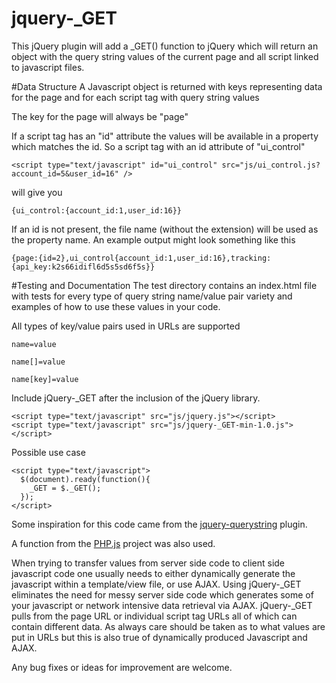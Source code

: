 # jquery-_GET
This jQuery plugin will add a _GET() function to jQuery which will return an object with the query string values of the current page and all script linked to javascript files.
 
#Data Structure
 A Javascript object is returned with keys representing data for the page and for each script tag with query string values
 
 The key for the page will always be "page"
 
 If a script tag has an "id" attribute the values will be available in a property which matches the id. So a script tag with an id attribute of "ui_control"
 ```
 <script type="text/javascript" id="ui_control" src="js/ui_control.js?account_id=5&user_id=16" />
 ```
 will give you
 ```
 {ui_control:{account_id:1,user_id:16}}
 ```
 If an id is not present, the file name (without the extension) will be used as the property name. An example output might look something like this
 ```
 {page:{id=2},ui_control{account_id:1,user_id:16},tracking:{api_key:k2s66idifl6d5s5sd6f5s}}
 ```
#Testing and Documentation 
 The test directory contains an index.html file with tests for every type of query string name/value pair variety and examples of how to use these values in your code. 
 
 All types of key/value pairs used in URLs are supported
 
 ```
 name=value
 ```
 
 ```
 name[]=value
 ```
 ```
 name[key]=value
 ```
 
 Include jQuery-_GET after the inclusion of the jQuery library.
 ```
 <script type="text/javascript" src="js/jquery.js"></script>
 <script type="text/javascript" src="js/jquery-_GET-min-1.0.js"></script>
 ```
 Possible use case
 ```
 <script type="text/javascript">
   $(document).ready(function(){
     _GET = $._GET();
   });
 </script>
 ```
 
 Some inspiration for this code came from the [jquery-querystring](https://github.com/kylefox/jquery-querystring) plugin.
 
 A function from the [PHP.js](http://phpjs.org) project was also used.
 
 When trying to transfer values from server side code to client side javascript code one usually needs to either
 dynamically generate the javascript within a template/view file, or use AJAX. Using jQuery-_GET eliminates the need for 
 messy server side code which generates some of your javascript or network intensive data retrieval via AJAX. jQuery-_GET
 pulls from the page URL or individual script tag URLs all of which can contain different data. As always care should be
 taken as to what values are put in URLs but this is also true of dynamically produced Javascript and AJAX.
 
 Any bug fixes or ideas for improvement are welcome.
